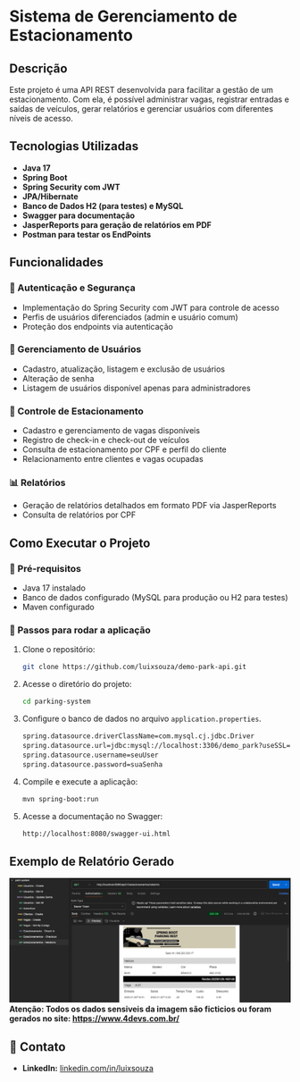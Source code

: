 # Sistema de Gerenciamento de Estacionamento

## Descrição

Este projeto é uma API REST desenvolvida para facilitar a gestão de um estacionamento. Com ela, é possível administrar vagas, registrar entradas e saídas de veículos, gerar relatórios e gerenciar usuários com diferentes níveis de acesso.

## Tecnologias Utilizadas

- **Java 17**
- **Spring Boot**
- **Spring Security com JWT**
- **JPA/Hibernate**
- **Banco de Dados H2 (para testes) e MySQL**
- **Swagger para documentação**
- **JasperReports para geração de relatórios em PDF**
- **Postman para testar os EndPoints**

## Funcionalidades

### 🔐 Autenticação e Segurança

- Implementação do Spring Security com JWT para controle de acesso
- Perfis de usuários diferenciados (admin e usuário comum)
- Proteção dos endpoints via autenticação

### 👤 Gerenciamento de Usuários

- Cadastro, atualização, listagem e exclusão de usuários
- Alteração de senha
- Listagem de usuários disponível apenas para administradores

### 🚗 Controle de Estacionamento

- Cadastro e gerenciamento de vagas disponíveis
- Registro de check-in e check-out de veículos
- Consulta de estacionamento por CPF e perfil do cliente
- Relacionamento entre clientes e vagas ocupadas

### 📊 Relatórios

- Geração de relatórios detalhados em formato PDF via JasperReports
- Consulta de relatórios por CPF

## Como Executar o Projeto

### 📌 Pré-requisitos

- Java 17 instalado
- Banco de dados configurado (MySQL para produção ou H2 para testes)
- Maven configurado

### 🚀 Passos para rodar a aplicação

1. Clone o repositório:
   ```sh
   git clone https://github.com/luixsouza/demo-park-api.git
   ```
2. Acesse o diretório do projeto:
   ```sh
   cd parking-system
   ```
3. Configure o banco de dados no arquivo `application.properties`.
   ```sh
   spring.datasource.driverClassName=com.mysql.cj.jdbc.Driver
   spring.datasource.url=jdbc:mysql://localhost:3306/demo_park?useSSL=false&allowPublicKeyRetrieval=true&serverTimezone=America/Sao_Paulo
   spring.datasource.username=seuUser
   spring.datasource.password=suaSenha
   ```
5. Compile e execute a aplicação:
   ```sh
   mvn spring-boot:run
   ```
6. Acesse a documentação no Swagger:
   ```sh
   http://localhost:8080/swagger-ui.html
   ```

## Exemplo de Relatório Gerado
![Exemplo de Relatório](src/main/resources/images/parkFinalExample.png)
**Atenção: Todos os dados sensiveis da imagem são ficticios ou foram gerados no site: https://www.4devs.com.br/**

## 📩 Contato

- **LinkedIn:** [linkedin.com/in/luixsouza](https://linkedin.com/in/luixsouza)